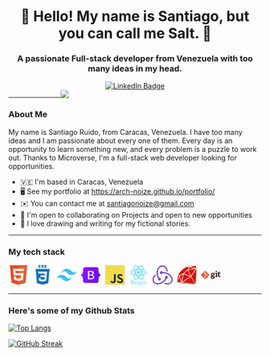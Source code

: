 <div align="center">
  <h1>
    🧂 Hello! My name is Santiago, but you can call me Salt. 🧂
  </h1>
  
  <h3>
    A passionate Full-stack developer from Venezuela with too many ideas in my head.
  </h3>
  
  

  <div>
    <a href="https://www.linkedin.com/in/santiago-ruido/" align="left" target="_blank">
      <img src="https://img.shields.io/badge/LinkedIn-blue?style=for-the-badge&logo=linkedin&logoColor=white" alt="LinkedIn Badge"/>
    </a>
    <img align="right" alt"Coding" width="400" src="https://media1.tenor.com/images/ba6d7d37fa1e4ca966ac7328bf43b96c/tenor.gif">
  </div>
  
</div>

---

### About Me
My name is Santiago Ruido, from Caracas, Venezuela. I have too many ideas and I am passionate about every one of them. Every day is an opportunity to learn something new, and every problem is a puzzle to work out. Thanks to Microverse, I'm a full-stack web developer looking for opportunities.
- 🇻🇪  I'm based in Caracas, Venezuela
- 🖥️  See my portfolio at https://arch-noize.github.io/portfolio/ 
- ✉️  You can contact me at santiagonoize@gmail.com
- 🤝  I'm open to collaborating on Projects and open to new opportunities
- 🎨  I love drawing and writing for my fictional stories.

---

### My tech stack
<div>
  <img src="https://github.com/devicons/devicon/blob/master/icons/html5/html5-original.svg" title="HTML5" alt="HTML" width="40" height="40"/>&nbsp;
  <img src="https://github.com/devicons/devicon/blob/master/icons/css3/css3-plain-wordmark.svg"  title="CSS3" alt="CSS" width="40" height="40"/>&nbsp;
  <img src="https://github.com/devicons/devicon/blob/master/icons/tailwindcss/tailwindcss-original.svg"  title="TailwindCSS" alt="TailwindCSS" width="40" height="40"/>&nbsp;
  <img src="https://github.com/devicons/devicon/blob/master/icons/bootstrap/bootstrap-original.svg"  title="BootstrapCSS" alt="BootstrapCSS" width="40" height="40"/>&nbsp;
  <img src="https://github.com/devicons/devicon/blob/master/icons/javascript/javascript-original.svg" title="JavaScript" alt="JavaScript" width="40" height="40"/>&nbsp;
  <img src="https://github.com/devicons/devicon/blob/master/icons/react/react-original-wordmark.svg" title="React" alt="React" width="40" height="40"/>&nbsp;
  <img src="https://github.com/devicons/devicon/blob/master/icons/redux/redux-original.svg" title="Redux" alt="Redux" width="40" height="40"/>&nbsp;
  <img src="https://github.com/devicons/devicon/blob/master/icons/ruby/ruby-plain.svg" title="Ruby" alt="Ruby" width="40" height="40"/>&nbsp;
  <img src="https://github.com/devicons/devicon/blob/master/icons/git/git-original-wordmark.svg" title="Git" **alt="Git" width="40" height="40"/>
</div>

---

### Here's some of my Github Stats
[![Top Langs](https://github-readme-stats.vercel.app/api/top-langs/?username=arch-noize&layout=compact&theme=vision-friendly-dark)](https://github.com/anuraghazra/github-readme-stats)

[![GitHub Streak](http://github-readme-streak-stats.herokuapp.com?user=arch-noize&theme=dark&exclude_days=Sun%2CSat&card_width=500)](https://git.io/streak-stats)
